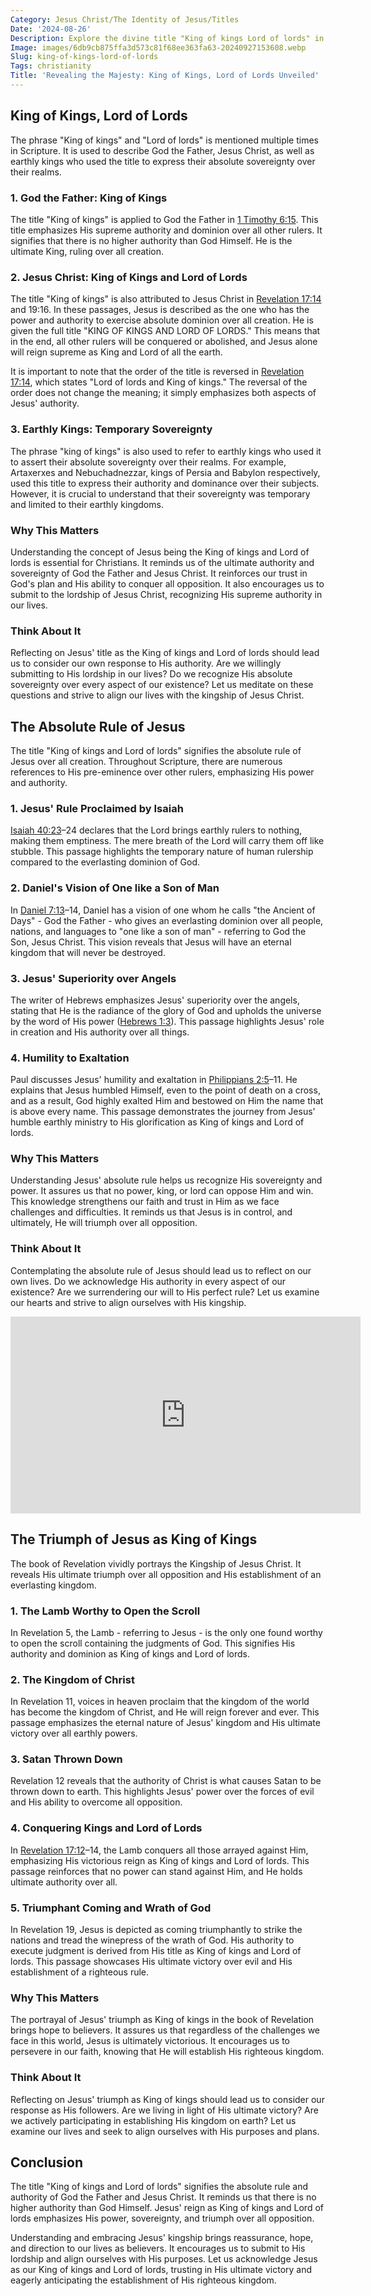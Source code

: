 ```yaml
---
Category: Jesus Christ/The Identity of Jesus/Titles
Date: '2024-08-26'
Description: Explore the divine title "King of kings Lord of lords" in this captivating article, delving into its profound significance and majestic implications. Uncover the spiritual depth behind this powerful designation.
Image: images/6db9cb875ffa3d573c81f68ee363fa63-20240927153608.webp
Slug: king-of-kings-lord-of-lords
Tags: christianity
Title: 'Revealing the Majesty: King of Kings, Lord of Lords Unveiled'
---
```


## King of Kings, Lord of Lords

The phrase "King of kings" and "Lord of lords" is mentioned multiple times in Scripture. It is used to describe God the Father, Jesus Christ, as well as earthly kings who used the title to express their absolute sovereignty over their realms. 

### 1. God the Father: King of Kings

The title "King of kings" is applied to God the Father in [1 Timothy 6:15](https://www.bibleref.com/1-Timothy/6/1-Timothy-6-15.html). This title emphasizes His supreme authority and dominion over all other rulers. It signifies that there is no higher authority than God Himself. He is the ultimate King, ruling over all creation.

### 2. Jesus Christ: King of Kings and Lord of Lords

The title "King of kings" is also attributed to Jesus Christ in [Revelation 17:14](https://www.bibleref.com/Revelation/17/Revelation-17-14.html) and 19:16. In these passages, Jesus is described as the one who has the power and authority to exercise absolute dominion over all creation. He is given the full title "KING OF KINGS AND LORD OF LORDS." This means that in the end, all other rulers will be conquered or abolished, and Jesus alone will reign supreme as King and Lord of all the earth.

It is important to note that the order of the title is reversed in [Revelation 17:14](https://www.bibleref.com/Revelation/17/Revelation-17-14.html), which states "Lord of lords and King of kings." The reversal of the order does not change the meaning; it simply emphasizes both aspects of Jesus' authority.

### 3. Earthly Kings: Temporary Sovereignty

The phrase "king of kings" is also used to refer to earthly kings who used it to assert their absolute sovereignty over their realms. For example, Artaxerxes and Nebuchadnezzar, kings of Persia and Babylon respectively, used this title to express their authority and dominance over their subjects. However, it is crucial to understand that their sovereignty was temporary and limited to their earthly kingdoms.

### Why This Matters

Understanding the concept of Jesus being the King of kings and Lord of lords is essential for Christians. It reminds us of the ultimate authority and sovereignty of God the Father and Jesus Christ. It reinforces our trust in God's plan and His ability to conquer all opposition. It also encourages us to submit to the lordship of Jesus Christ, recognizing His supreme authority in our lives.

### Think About It

Reflecting on Jesus' title as the King of kings and Lord of lords should lead us to consider our own response to His authority. Are we willingly submitting to His lordship in our lives? Do we recognize His absolute sovereignty over every aspect of our existence? Let us meditate on these questions and strive to align our lives with the kingship of Jesus Christ.

## The Absolute Rule of Jesus

The title "King of kings and Lord of lords" signifies the absolute rule of Jesus over all creation. Throughout Scripture, there are numerous references to His pre-eminence over other rulers, emphasizing His power and authority.

### 1. Jesus' Rule Proclaimed by Isaiah

[Isaiah 40:23](https://www.bibleref.com/Isaiah/40/Isaiah-40-23.html)–24 declares that the Lord brings earthly rulers to nothing, making them emptiness. The mere breath of the Lord will carry them off like stubble. This passage highlights the temporary nature of human rulership compared to the everlasting dominion of God.

### 2. Daniel's Vision of One like a Son of Man

In [Daniel 7:13](https://www.bibleref.com/Daniel/7/Daniel-7-13.html)–14, Daniel has a vision of one whom he calls "the Ancient of Days" - God the Father - who gives an everlasting dominion over all people, nations, and languages to "one like a son of man" - referring to God the Son, Jesus Christ. This vision reveals that Jesus will have an eternal kingdom that will never be destroyed.

### 3. Jesus' Superiority over Angels

The writer of Hebrews emphasizes Jesus' superiority over the angels, stating that He is the radiance of the glory of God and upholds the universe by the word of His power ([Hebrews 1:3](https://www.bibleref.com/Hebrews/1/Hebrews-1-3.html)). This passage highlights Jesus' role in creation and His authority over all things.

### 4. Humility to Exaltation

Paul discusses Jesus' humility and exaltation in [Philippians 2:5](https://www.bibleref.com/Philippians/2/Philippians-2-5.html)–11. He explains that Jesus humbled Himself, even to the point of death on a cross, and as a result, God highly exalted Him and bestowed on Him the name that is above every name. This passage demonstrates the journey from Jesus' humble earthly ministry to His glorification as King of kings and Lord of lords.

### Why This Matters

Understanding Jesus' absolute rule helps us recognize His sovereignty and power. It assures us that no power, king, or lord can oppose Him and win. This knowledge strengthens our faith and trust in Him as we face challenges and difficulties. It reminds us that Jesus is in control, and ultimately, He will triumph over all opposition.

### Think About It

Contemplating the absolute rule of Jesus should lead us to reflect on our own lives. Do we acknowledge His authority in every aspect of our existence? Are we surrendering our will to His perfect rule? Let us examine our hearts and strive to align ourselves with His kingship.


<iframe width="560" height="315" src="https://www.youtube.com/embed/dQl4izxPeNU" frameborder="0" allow="autoplay; encrypted-media" allowfullscreen></iframe>


## The Triumph of Jesus as King of Kings

The book of Revelation vividly portrays the Kingship of Jesus Christ. It reveals His ultimate triumph over all opposition and His establishment of an everlasting kingdom.

### 1. The Lamb Worthy to Open the Scroll

In Revelation 5, the Lamb - referring to Jesus - is the only one found worthy to open the scroll containing the judgments of God. This signifies His authority and dominion as King of kings and Lord of lords.

### 2. The Kingdom of Christ

In Revelation 11, voices in heaven proclaim that the kingdom of the world has become the kingdom of Christ, and He will reign forever and ever. This passage emphasizes the eternal nature of Jesus' kingdom and His ultimate victory over all earthly powers.

### 3. Satan Thrown Down

Revelation 12 reveals that the authority of Christ is what causes Satan to be thrown down to earth. This highlights Jesus' power over the forces of evil and His ability to overcome all opposition.

### 4. Conquering Kings and Lord of Lords

In [Revelation 17:12](https://www.bibleref.com/Revelation/17/Revelation-17-12.html)–14, the Lamb conquers all those arrayed against Him, emphasizing His victorious reign as King of kings and Lord of lords. This passage reinforces that no power can stand against Him, and He holds ultimate authority over all.

### 5. Triumphant Coming and Wrath of God

In Revelation 19, Jesus is depicted as coming triumphantly to strike the nations and tread the winepress of the wrath of God. His authority to execute judgment is derived from His title as King of kings and Lord of lords. This passage showcases His ultimate victory over evil and His establishment of a righteous rule.

### Why This Matters

The portrayal of Jesus' triumph as King of kings in the book of Revelation brings hope to believers. It assures us that regardless of the challenges we face in this world, Jesus is ultimately victorious. It encourages us to persevere in our faith, knowing that He will establish His righteous kingdom.

### Think About It

Reflecting on Jesus' triumph as King of kings should lead us to consider our response as His followers. Are we living in light of His ultimate victory? Are we actively participating in establishing His kingdom on earth? Let us examine our lives and seek to align ourselves with His purposes and plans.

## Conclusion

The title "King of kings and Lord of lords" signifies the absolute rule and authority of God the Father and Jesus Christ. It reminds us that there is no higher authority than God Himself. Jesus' reign as King of kings and Lord of lords emphasizes His power, sovereignty, and triumph over all opposition.

Understanding and embracing Jesus' kingship brings reassurance, hope, and direction to our lives as believers. It encourages us to submit to His lordship and align ourselves with His purposes. Let us acknowledge Jesus as our King of kings and Lord of lords, trusting in His ultimate victory and eagerly anticipating the establishment of His righteous kingdom.